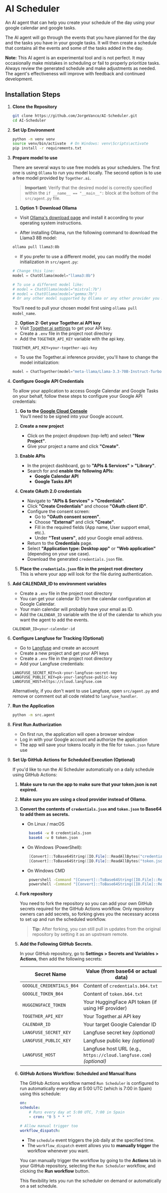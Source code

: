 # AI Scheduler

An AI agent that can help you create your schedule of the day using your google calendar and google tasks.

The AI agent will go through the events that you have planned for the day and the tasks you have in your google tasks.
It will then create a schedule that contains all the events and some of the tasks added in the day.

**Note:** This AI agent is an experimental tool and is not perfect. It may occasionally make mistakes in scheduling or fail to properly prioritize tasks. Always review the generated schedule and make adjustments as needed. The agent's effectiveness will improve with feedback and continued development.

## Installation Steps

1.  **Clone the Repository**

    ```bash
    git clone https://github.com/JorgeVanco/AI-Scheduler.git
    cd AI-Scheduler
    ```

2.  **Set Up Environment**

    ```bash
    python -m venv venv
    source venv/bin/activate  # On Windows: venv\Scripts\activate
    pip install -r requirements.txt
    ```

3.  **Prepare model to use**

    There are several ways to use free models as your schedulers.
    The first one is using `Ollama` to run you model locally.
    The second option is to use a free model provided by `Together.ai`.

    > **Important**: Verify that the desired model is correctly specified within the `if __name__ == "__main__":` block at the bottom of the `src/agent.py` file.

    1. **Option 1: Download Ollama**

    -   Visit [Ollama's download page](https://ollama.com/download) and install it according to your operating system instructions.

    -   After installing Ollama, run the following command to download the Llama3 8B model:

    ```bash
    ollama pull llama3:8b
    ```

    -   If you prefer to use a different model, you can modify the model initialization in `src/agent.py`:

    ```python
    # Change this line:
    model = ChatOllama(model="llama3:8b")

    # To use a different model like:
    # model = ChatOllama(model="mistral:7b")
    # model = ChatOllama(model="gemma:7b")
    # Or any other model supported by Ollama or any other provider you might want to use
    ```

    You'll need to pull your chosen model first using `ollama pull model_name`.

    2. **Option 2: Get your Together.ai API key**

    -   Visit [Together.ai settings](https://api.together.ai/settings/api-keys) to get your API key.
    -   Create a `.env` file in the project root directory
    -   Add the `TOGETHER_API_KEY` variable with the api key.

    ```
    TOGETHER_API_KEY=your-together-api-key
    ```

    -   To use the Together.ai inference provider, you'll have to change the model initialization:

    ```python
    model = ChatTogether(model="meta-llama/Llama-3.3-70B-Instruct-Turbo-Free")
    ```

4.  **Configure Google API Credentials**

    To allow your application to access Google Calendar and Google Tasks on your behalf, follow these steps to configure your Google API credentials:

    1. **Go to the [Google Cloud Console](https://console.cloud.google.com/)**  
       You’ll need to be signed into your Google account.

    2. **Create a new project**

        - Click on the project dropdown (top-left) and select **"New Project"**.
        - Give your project a name and click **"Create"**.

    3. **Enable APIs**

        - In the project dashboard, go to **"APIs & Services" > "Library"**.
        - Search for and **enable the following APIs**:
            - **Google Calendar API**
            - **Google Tasks API**

    4. **Create OAuth 2.0 credentials**

        - Navigate to **"APIs & Services" > "Credentials"**.
        - Click **"Create Credentials"** and choose **"OAuth client ID"**.
        - Configure the consent screen:
            - Go to **"OAuth consent screen"**.
            - Choose **"External"** and click **"Create"**.
            - Fill in the required fields (App name, User support email, etc.).
            - Under **"Test users"**, add your Google email address.
        - Return to the **Credentials** page.
        - Select **"Application type: Desktop app"** or **"Web application"** (depending on your use case).
        - Download the generated `credentials.json` file.

    5. **Place the `credentials.json` file in the project root directory**  
       This is where your app will look for the file during authentication.

5.  **Add CALENDAR_ID to environment variables**

    -   Create a `.env` file in the project root directory
    -   You can get your calendar ID from the calendar configuration at Google Calendar.
    -   Your main calendar will probably have your email as ID.
    -   Add the `CALENDAR_ID` variable with the id of the calendar to which you want the agent to add the events.

    ```
    CALENDAR_ID=your-calendar-id
    ```

6.  **Configure Langfuse for Tracking (Optional)**

    -   Go to [Langfuse](https://langfuse.com) and create an account
    -   Create a new project and get your API keys
    -   Create a `.env` file in the project root directory
    -   Add your Langfuse credentials:

    ```
    LANGFUSE_SECRET_KEY=sk-your-langfuse-secret-key
    LANGFUSE_PUBLIC_KEY=pk-your-langfuse-public-key
    LANGFUSE_HOST=https://cloud.langfuse.com
    ```

    Alternatively, if you don't want to use Langfuse, open `src/agent.py` and remove or comment out all code related to `langfuse_handler`.

7.  **Run the Application**

    ```bash
    python -m src.agent
    ```

8.  **First Run Authorization**

    -   On first run, the application will open a browser window
    -   Log in with your Google account and authorize the application
    -   The app will save your tokens locally in the file for `token.json` future use

9.  **Set Up GitHub Actions for Scheduled Execution (Optional)**

    If you'd like to run the AI Scheduler automatically on a daily schedule using GitHub Actions:

    1. **Make sure to run the app to make sure that your token.json is not expired.**
    2. **Make sure you are using a cloud provider instead of Ollama.**
    3. **Convert the contents of `credentials.json` and `token.json` to Base64 to add them as secrets.**

        - On Linux / macOS

        ```bash
            base64 -w 0 credentials.json
            base64 -w 0 token.json
        ```

        - On Windows (PowerShell):

        ```powershell
            [Convert]::ToBase64String([IO.File]::ReadAllBytes("credentials.json"))
            [Convert]::ToBase64String([IO.File]::ReadAllBytes("token.json"))
        ```

        - On Windows CMD

        ```cmd
            powershell -Command "[Convert]::ToBase64String([IO.File]::ReadAllBytes('credentials.json'))"
            powershell -Command "[Convert]::ToBase64String([IO.File]::ReadAllBytes('token.json'))"
        ```

    4. **Fork repository**

        You need to fork the repository so you can add your own GitHub secrets required for the GitHub Actions workflow. Only repository owners can add secrets, so forking gives you the necessary access to set up and run the scheduled workflow.

        > **Tip:** After forking, you can still pull in updates from the original repository by setting it as an upstream remote.

    5. **Add the Following GitHub Secrets.**

        In your GitHub repository, go to **Settings > Secrets and Variables > Actions**, then add the following secrets:

        | Secret Name              | Value (from base64 or actual data)                                  |
        | ------------------------ | ------------------------------------------------------------------- |
        | `GOOGLE_CREDENTIALS_B64` | Content of `credentials.b64.txt`                                    |
        | `GOOGLE_TOKEN_B64`       | Content of `token.b64.txt`                                          |
        | `HUGGINGFACE_TOKEN`      | Your HuggingFace API token (if using HF provider)                   |
        | `TOGETHER_API_KEY`       | Your Together.ai API key                                            |
        | `CALENDAR_ID`            | Your target Google Calendar ID                                      |
        | `LANGFUSE_SECRET_KEY`    | Langfuse secret key _(optional)_                                    |
        | `LANGFUSE_PUBLIC_KEY`    | Langfuse public key _(optional)_                                    |
        | `LANGFUSE_HOST`          | Langfuse host URL (e.g., `https://cloud.langfuse.com`) _(optional)_ |

    6. **GitHub Actions Workflow: Scheduled and Manual Runs**

        The GitHub Actions workflow named `Run Scheduler` is configured to run automatically every day at 5:00 UTC (which is 7:00 in Spain) using this schedule:

        ```yaml
        on:
        schedule:
            # Runs every day at 5:00 UTC, 7:00 in Spain
            - cron: "0 5 * * *"

        # Allow manual trigger too
        workflow_dispatch:
        ```

        - The `schedule` event triggers the job daily at the specified time.
        - The `workflow_dispatch` event allows you to **manually trigger** the workflow whenever you want.

        You can manually trigger the workflow by going to the **Actions** tab in your GitHub repository, selecting the `Run Scheduler` workflow, and clicking the **Run workflow** button.

        This flexibility lets you run the scheduler on demand or automatically on a set schedule.
